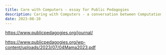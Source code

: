 ```yaml
---
title: Care with Computers - essay for Public Pedagogies
description: Caring with Computers - a conversation between Computational Mama and Diwas Raja Kc 
date: 2023-08-10
---
```

https://www.publicpedagogies.org/journal/

https://www.publicpedagogies.org/wp-content/uploads/2023/07/04Mama2023.pdf